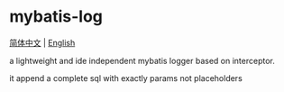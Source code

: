 # mybatis-log

[简体中文](README.md) | [English](README_EN.md)

a lightweight and ide independent mybatis logger based on interceptor.

it append a complete sql with exactly params not placeholders